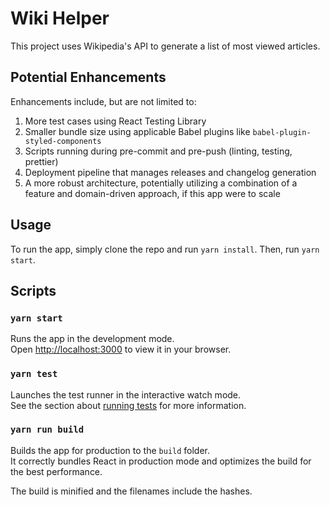# Wiki Helper

This project uses Wikipedia's API to generate a list of most viewed articles.

## Potential Enhancements

Enhancements include, but are not limited to:

1. More test cases using React Testing Library
2. Smaller bundle size using applicable Babel plugins like `babel-plugin-styled-components`
3. Scripts running during pre-commit and pre-push (linting, testing, prettier)
4. Deployment pipeline that manages releases and changelog generation
5. A more robust architecture, potentially utilizing a combination of a feature and domain-driven approach, if this app were to scale

## Usage

To run the app, simply clone the repo and run `yarn install`. Then, run `yarn start`.

## Scripts

### `yarn start`

Runs the app in the development mode.\
Open [http://localhost:3000](http://localhost:3000) to view it in your browser.

### `yarn test`

Launches the test runner in the interactive watch mode.\
See the section about [running tests](https://facebook.github.io/create-react-app/docs/running-tests) for more information.

### `yarn run build`

Builds the app for production to the `build` folder.\
It correctly bundles React in production mode and optimizes the build for the best performance.

The build is minified and the filenames include the hashes.
